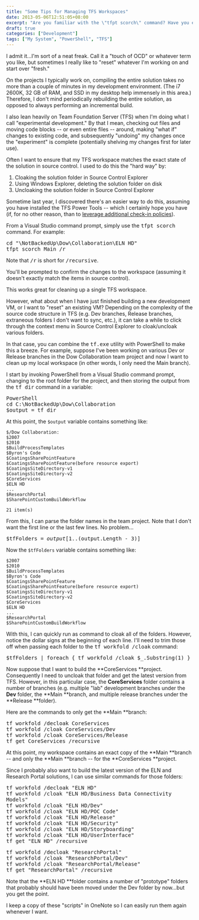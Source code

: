 ```yaml
---
title: "Some Tips for Managing TFS Workspaces"
date: 2013-05-06T12:51:05+08:00
excerpt: "Are you familiar with the \"tfpt scorch\" command? Have you ever used PowerShell to quickly cloak/uncloak folders in your TFS workspaces? If not, here are a couple of tips that could save you a little time."
draft: true
categories: ["Development"]
tags: ["My System", "PowerShell", "TFS"]
---
```


I admit it...I'm sort of a neat freak. Call it a "touch of OCD" or whatever term you like, but sometimes I really like to "reset" whatever I'm working on and start over "fresh."

On the projects I typically work on, compiling the entire solution takes no more than a couple of minutes in my development environment. (The i7 2600K, 32 GB of RAM, and SSD in my desktop help immensely in this area.) Therefore, I don't mind periodically rebuilding the entire solution, as opposed to always performing an incremental build.

I also lean heavily on Team Foundation Server (TFS) when I'm doing what I call "experimental development." By that I mean, checking out files and moving code blocks -- or even entire files -- around, making "what if" changes to existing code, and subsequently "undoing" my changes once the "experiment" is complete (potentially shelving my changes first for later use).

Often I want to ensure that my TFS workspace matches the exact state of the solution in source control. I used to do this the "hard way" by:

1. Cloaking the solution folder in Source Control Explorer
2. Using Windows Explorer, deleting the solution folder on disk
3. Uncloaking the solution folder in Source Control Explorer


Sometime last year, I discovered there's an easier way to do this, assuming you have installed the TFS Power Tools -- which I certainly hope you have (if, for no other reason, than to[leverage additional check-in policies](/blog/jjameson/archive/2009/10/31/recommended-check-in-policies-for-team-foundation-server.aspx)).

From a Visual Studio command prompt, simply use the <kbd>tfpt scorch</kbd> command. For example:

<kbd>cd "\NotBackedUp\Dow\Collaboration\ELN HD"</kbd>  
<kbd>tfpt scorch Main /r</kbd>

Note that <kbd>/r</kbd> is short for <kbd>/recursive</kbd>.

You'll be prompted to confirm the changes to the workspace (assuming it doesn't exactly match the items in source control).

This works great for cleaning up a single TFS workspace.

However, what about when I have just finished building a new development VM, or I want to "reset" an existing VM? Depending on the complexity of the source code structure in TFS (e.g. Dev branches, Release branches, extraneous folders I don't want to sync, etc.), it can take a while to click through the context menu in Source Control Explorer to cloak/uncloak various folders.

In that case, you can combine the <kbd>tf.exe</kbd> utility with PowerShell to make this a breeze. For example, suppose I've been working on various Dev or Release branches in the Dow Collaboration team project and now I want to clean up my local workspace (in other words, I only need the Main branch).

I start by invoking PowerShell from a Visual Studio command prompt, changing to the root folder for the project, and then storing the output from the<kbd>tf dir</kbd> command in a variable:

<kbd>PowerShell</kbd>  
<kbd>cd C:\NotBackedUp\Dow\Collaboration</kbd>  
<kbd>$output = tf dir</kbd>

At this point, the `$output` variable contains something like:



    $/Dow Collaboration:
    $2007
    $2010
    $BuildProcessTemplates
    $Byron's Code
    $CoatingsSharePointFeature
    $CoatingsSharePointFeature(before resource export)
    $CoatingsSiteDirectory-v1
    $CoatingsSiteDirectory-v2
    $CoreServices
    $ELN HD
    ...
    $ResearchPortal
    $SharePointCustomBuildWorkflow
    
    21 item(s)



From this, I can parse the folder names in the team project. Note that I don't want the first line or the last few lines. No problem...

<kbd>$tfFolders = $output[1..($output.Length - 3)]</kbd>

Now the `$tfFolders` variable contains something like:



    $2007
    $2010
    $BuildProcessTemplates
    $Byron's Code
    $CoatingsSharePointFeature
    $CoatingsSharePointFeature(before resource export)
    $CoatingsSiteDirectory-v1
    $CoatingsSiteDirectory-v2
    $CoreServices
    $ELN HD
    ...
    $ResearchPortal
    $SharePointCustomBuildWorkflow



With this, I can quickly run as command to cloak all of the folders. However, notice the dollar signs at the beginning of each line. I'll need to trim those off when passing each folder to the <kbd>tf workfold /cloak</kbd> command:

<kbd>$tfFolders | foreach { tf workfold /cloak $_.Substring(1) }</kbd>

Now suppose that I want to build the **CoreServices **project. Consequently I need to uncloak that folder and get the latest version from TFS. However, in this particular case, the **CoreServices** folder contains a number of branches (e.g. multiple "lab" development branches under the**Dev** folder, the **Main **branch, and multiple release branches under the **Release **folder).

Here are the commands to only get the **Main **branch:

<kbd>tf workfold /decloak CoreServices</kbd>  
<kbd>tf workfold /cloak CoreServices/Dev</kbd>  
<kbd>tf workfold /cloak CoreServices/Release</kbd>  
<kbd>tf get CoreServices /recursive</kbd>

At this point, my workspace contains an exact copy of the **Main**branch -- and only the **Main **branch -- for the**CoreServices **project.

Since I probably also want to build the latest version of the ELN and Research Portal solutions, I can use similar commands for those folders:

<kbd>tf workfold /decloak "ELN HD"</kbd>  
<kbd>tf workfold /cloak "ELN HD/Business Data Connectivity Models"</kbd>  
<kbd>tf workfold /cloak "ELN HD/Dev"</kbd>  
<kbd>tf workfold /cloak "ELN HD/POC Code"</kbd>  
<kbd>tf workfold /cloak "ELN HD/Release"</kbd>  
<kbd>tf workfold /cloak "ELN HD/Security"</kbd>  
<kbd>tf workfold /cloak "ELN HD/Storyboarding"</kbd>  
<kbd>tf workfold /cloak "ELN HD/UserInterface"</kbd>  
<kbd>tf get "ELN HD" /recursive</kbd>  
  
<kbd>tf workfold /decloak "ResearchPortal"</kbd>  
<kbd>tf workfold /cloak "ResearchPortal/Dev"</kbd>  
<kbd>tf workfold /cloak "ResearchPortal/Release"</kbd>  
<kbd>tf get "ResearchPortal" /recursive</kbd>

Note that the **ELN HD **folder contains a number of "prototype" folders that probably should have been moved under the Dev folder by now...but you get the point.

I keep a copy of these "scripts" in OneNote so I can easily run them again whenever I want.

